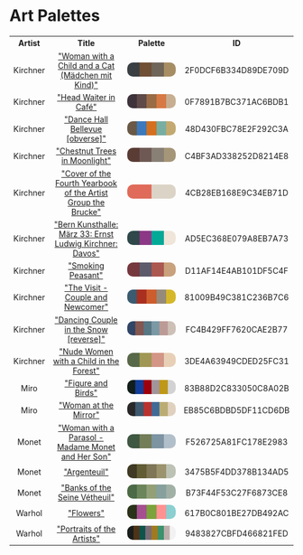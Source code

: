 
<!DOCTYPE html>
<html><body>
<h1>Art Palettes</h1>
<table style="width:100%">
<tr><th style="text-align: center; vertical-align: middle;">Artist</th><th style="text-align: center; vertical-align: middle;">Title</th><th style="text-align: center; vertical-align: middle;">Palette</th><th style="text-align: center; vertical-align: middle;">ID</th></tr>
<tr><td style="text-align: center; vertical-align: middle;">Kirchner</td> <td style="text-align: center; vertical-align: middle;"><a href=https://www.nga.gov/collection/art-object-page.154346.html>"Woman with a Child and a Cat (Mädchen mit Kind)"</a></td> <td style="text-align: center; vertical-align: middle;"><img style="border-radius: 10px;" src="../media/swatches/2F0DCF6B334D89DE709D.jpg" height="25"></td> <td style="text-align: center; vertical-align: middle;">2F0DCF6B334D89DE709D</td></tr>
<tr><td style="text-align: center; vertical-align: middle;">Kirchner</td> <td style="text-align: center; vertical-align: middle;"><a href=https://www.nga.gov/content/ngaweb/collection/art-object-page.152783.html>"Head Waiter in Café"</a></td> <td style="text-align: center; vertical-align: middle;"><img style="border-radius: 10px;" src="../media/swatches/0F7891B7BC371AC6BDB1.jpg" height="25"></td> <td style="text-align: center; vertical-align: middle;">0F7891B7BC371AC6BDB1</td></tr>
<tr><td style="text-align: center; vertical-align: middle;">Kirchner</td> <td style="text-align: center; vertical-align: middle;"><a href= https://www.nga.gov/content/ngaweb/collection/art-object-page.71238.html>"Dance Hall Bellevue [obverse]"</a></td> <td style="text-align: center; vertical-align: middle;"><img style="border-radius: 10px;" src="../media/swatches/48D430FBC78E2F292C3A.jpg" height="25"></td> <td style="text-align: center; vertical-align: middle;">48D430FBC78E2F292C3A</td></tr>
<tr><td style="text-align: center; vertical-align: middle;">Kirchner</td> <td style="text-align: center; vertical-align: middle;"><a href=https://www.nga.gov/content/ngaweb/collection/art-object-page.152784.html>"Chestnut Trees in Moonlight"</a></td> <td style="text-align: center; vertical-align: middle;"><img style="border-radius: 10px;" src="../media/swatches/C4BF3AD338252D8214E8.jpg" height="25"></td> <td style="text-align: center; vertical-align: middle;">C4BF3AD338252D8214E8</td></tr>
<tr><td style="text-align: center; vertical-align: middle;">Kirchner</td> <td style="text-align: center; vertical-align: middle;"><a href= https://www.nga.gov/content/ngaweb/collection/art-object-page.8104.html>"Cover of the Fourth Yearbook of the Artist Group the Brucke"</a></td> <td style="text-align: center; vertical-align: middle;"><img style="border-radius: 10px;" src="../media/swatches/4CB28EB168E9C34EB71D.jpg" height="25"></td> <td style="text-align: center; vertical-align: middle;">4CB28EB168E9C34EB71D</td></tr>
<tr><td style="text-align: center; vertical-align: middle;">Kirchner</td> <td style="text-align: center; vertical-align: middle;"><a href=https://www.nga.gov/collection/art-object-page.152789.html>"Bern Kunsthalle: März 33: Ernst Ludwig Kirchner: Davos"</a></td> <td style="text-align: center; vertical-align: middle;"><img style="border-radius: 10px;" src="../media/swatches/AD5EC368E079A8EB7A73.jpg" height="25"></td> <td style="text-align: center; vertical-align: middle;">AD5EC368E079A8EB7A73</td></tr>
<tr><td style="text-align: center; vertical-align: middle;">Kirchner</td> <td style="text-align: center; vertical-align: middle;"><a href=https://www.nga.gov/content/ngaweb/collection/art-object-page.154350.html>"Smoking Peasant"</a></td> <td style="text-align: center; vertical-align: middle;"><img style="border-radius: 10px;" src="../media/swatches/D11AF14E4AB101DF5C4F.jpg" height="25"></td> <td style="text-align: center; vertical-align: middle;">D11AF14E4AB101DF5C4F</td></tr>
<tr><td style="text-align: center; vertical-align: middle;">Kirchner</td> <td style="text-align: center; vertical-align: middle;"><a href=https://www.nga.gov/content/ngaweb/collection/art-object-page.71239.html>"The Visit - Couple and Newcomer"</a></td> <td style="text-align: center; vertical-align: middle;"><img style="border-radius: 10px;" src="../media/swatches/81009B49C381C236B7C6.jpg" height="25"></td> <td style="text-align: center; vertical-align: middle;">81009B49C381C236B7C6</td></tr>
<tr><td style="text-align: center; vertical-align: middle;">Kirchner</td> <td style="text-align: center; vertical-align: middle;"><a href=https://www.nga.gov/content/ngaweb/collection/art-object-page.163768.html>"Dancing Couple in the Snow [reverse]"</a></td> <td style="text-align: center; vertical-align: middle;"><img style="border-radius: 10px;" src="../media/swatches/FC4B429FF7620CAE2B77.jpg" height="25"></td> <td style="text-align: center; vertical-align: middle;">FC4B429FF7620CAE2B77</td></tr>
<tr><td style="text-align: center; vertical-align: middle;">Kirchner</td> <td style="text-align: center; vertical-align: middle;"><a href=https://www.nga.gov/collection/art-object-page.154352.html>"Nude Women with a Child in the Forest"</a></td> <td style="text-align: center; vertical-align: middle;"><img style="border-radius: 10px;" src="../media/swatches/3DE4A63949CDED25FC31.jpg" height="25"></td> <td style="text-align: center; vertical-align: middle;">3DE4A63949CDED25FC31</td></tr>
<tr><td style="text-align: center; vertical-align: middle;">Miro</td> <td style="text-align: center; vertical-align: middle;"><a href=https://www.nga.gov/collection/art-object-page.53059.html>"Figure and Birds"</a></td> <td style="text-align: center; vertical-align: middle;"><img style="border-radius: 10px;" src="../media/swatches/83B88D2C833050C8A02B.jpg" height="25"></td> <td style="text-align: center; vertical-align: middle;">83B88D2C833050C8A02B</td></tr>
<tr><td style="text-align: center; vertical-align: middle;">Miro</td> <td style="text-align: center; vertical-align: middle;"><a href=https://www.nga.gov/collection/art-object-page.136243.html>"Woman at the Mirror"</a></td> <td style="text-align: center; vertical-align: middle;"><img style="border-radius: 10px;" src="../media/swatches/EB85C6BDBD5DF11CD6DB.jpg" height="25"></td> <td style="text-align: center; vertical-align: middle;">EB85C6BDBD5DF11CD6DB</td></tr>
<tr><td style="text-align: center; vertical-align: middle;">Monet</td> <td style="text-align: center; vertical-align: middle;"><a href=https://www.nga.gov/collection/art-object-page.61379.html>"Woman with a Parasol - Madame Monet and Her Son"</a></td> <td style="text-align: center; vertical-align: middle;"><img style="border-radius: 10px;" src="../media/swatches/F526725A81FC178E2983.jpg" height="25"></td> <td style="text-align: center; vertical-align: middle;">F526725A81FC178E2983</td></tr>
<tr><td style="text-align: center; vertical-align: middle;">Monet</td> <td style="text-align: center; vertical-align: middle;"><a href=https://www.nga.gov/collection/art-object-page.52186.html>"Argenteuil"</a></td> <td style="text-align: center; vertical-align: middle;"><img style="border-radius: 10px;" src="../media/swatches/3475B5F4DD378B134AD5.jpg" height="25"></td> <td style="text-align: center; vertical-align: middle;">3475B5F4DD378B134AD5</td></tr>
<tr><td style="text-align: center; vertical-align: middle;">Monet</td> <td style="text-align: center; vertical-align: middle;"><a href=https://www.nga.gov/collection/art-object-page.46652.html>"Banks of the Seine Vétheuil"</a></td> <td style="text-align: center; vertical-align: middle;"><img style="border-radius: 10px;" src="../media/swatches/B73F44F53C27F6873CE8.jpg" height="25"></td> <td style="text-align: center; vertical-align: middle;">B73F44F53C27F6873CE8</td></tr>
<tr><td style="text-align: center; vertical-align: middle;">Warhol</td> <td style="text-align: center; vertical-align: middle;"><a href=https://www.nga.gov/collection/art-object-page.144934.html>"Flowers"</a></td> <td style="text-align: center; vertical-align: middle;"><img style="border-radius: 10px;" src="../media/swatches/617B0C801BE27DB492AC.jpg" height="25"></td> <td style="text-align: center; vertical-align: middle;">617B0C801BE27DB492AC</td></tr>
<tr><td style="text-align: center; vertical-align: middle;">Warhol</td> <td style="text-align: center; vertical-align: middle;"><a href=https://www.nga.gov/collection/art-object-page.136329.html>"Portraits of the Artists"</a></td> <td style="text-align: center; vertical-align: middle;"><img style="border-radius: 10px;" src="../media/swatches/9483827CBFD466821FED.jpg" height="25"></td> <td style="text-align: center; vertical-align: middle;">9483827CBFD466821FED</td></tr>
</table>
</body></html>
